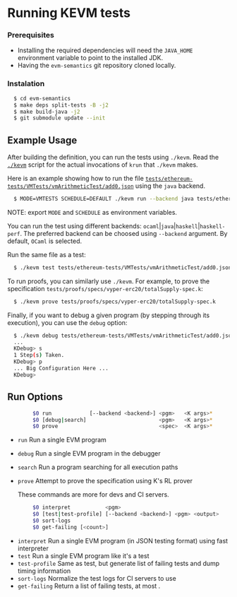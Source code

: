 
# Running KEVM tests

### Prerequisites

- Installing the required dependencies will need the `JAVA_HOME` environment variable to point to the installed JDK.
- Having the `evm-semantics` git repository cloned locally.

### Instalation

```sh
  $ cd evm-semantics
  $ make deps split-tests -B -j2
  $ make build-java -j2
  $ git submodule update --init
```
Example Usage
-------------

After building the definition, you can run the tests using `./kevm`.
Read the [`./kevm`](https://github.com/kframework/evm-semantics/blob/master/kevm) script for the actual invocations of `krun` that `./kevm` makes.

Here is an example showing how to run the file [`tests/ethereum-tests/VMTests/vmArithmeticTest/add0.json`](https://github.com/ethereum/tests/blob/725dbc73a54649e22a00330bd0f4d6699a5060e5/VMTests/vmArithmeticTest/add0.json) using the `java` backend.

```sh
  $ MODE=VMTESTS SCHEDULE=DEFAULT ./kevm run --backend java tests/ethereum-tests/VMTests/vmArithmeticTest/add0.json
```

NOTE: export `MODE` and `SCHEDULE` as environment variables.

You can run the test using different backends: `ocaml`|`java`|`haskell`|`haskell-perf`. The preferred backend can be choosed using `--backend` argument. By default, `OCaml` is selected.


Run the same file as a test:

```sh
  $ ./kevm test tests/ethereum-tests/VMTests/vmArithmeticTest/add0.json
```

To run proofs, you can similarly use `./kevm`.
For example, to prove the specification `tests/proofs/specs/vyper-erc20/totalSupply-spec.k`:

```sh
  $ ./kevm prove tests/proofs/specs/vyper-erc20/totalSupply-spec.k
```

Finally, if you want to debug a given program (by stepping through its execution), you can use the `debug` option:

```sh
  $ ./kevm debug tests/ethereum-tests/VMTests/vmArithmeticTest/add0.json
  ...
  KDebug> s
  1 Step(s) Taken.
  KDebug> p
  ... Big Configuration Here ...
  KDebug>
```

Run Options
-------------
```sh
        $0 run            [--backend <backend>] <pgm>   <K args>*
        $0 [debug|search]                       <pgm>   <K args>*
        $0 prove                                <spec>  <K args>*
```
-   `run`            Run a single EVM program
-   `debug`          Run a single EVM program in the debugger
-   `search`         Run a program searching for all execution paths
-   `prove`          Attempt to prove the specification using K's RL prover

    These commands are more for devs and CI servers.

```sh
        $0 interpret           <pgm>
        $0 [test|test-profile] [--backend <backend>] <pgm> <output>
        $0 sort-logs
        $0 get-failing [<count>]
```
-   `interpret`      Run a single EVM program (in JSON testing format) using fast interpreter
-   `test`           Run a single EVM program like it's a test
-   `test-profile`   Same as test, but generate list of failing tests and dump timing information
-   `sort-logs`      Normalize the test logs for CI servers to use
-   `get-failing`    Return a list of failing tests, at most <count>.